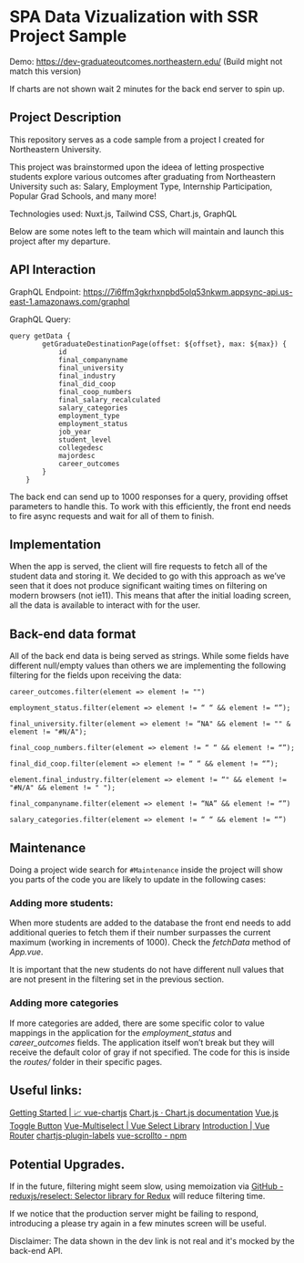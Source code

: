 # SPA Data Vizualization with SSR Project Sample
Demo: https://dev-graduateoutcomes.northeastern.edu/ (Build might not match this version)

If charts are not shown wait 2 minutes for the back end server to spin up.

## Project Description
This repository serves as a code sample from a project I created for Northeastern University.

This project was brainstormed upon the ideea of letting prospective students explore various outcomes
after graduating from Northeastern University such as: Salary, Employment Type, Internship Participation,
Popular Grad Schools, and many more!

Technologies used: Nuxt.js, Tailwind CSS, Chart.js, GraphQL

Below are some notes left to the team which will maintain and launch this project after my departure.

## API Interaction
GraphQL Endpoint: https://7i6ffm3gkrhxnpbd5olq53nkwm.appsync-api.us-east-1.amazonaws.com/graphql


GraphQL Query:

```
query getData {
        getGraduateDestinationPage(offset: ${offset}, max: ${max}) {
            id
            final_companyname
            final_university
            final_industry
            final_did_coop
            final_coop_numbers
            final_salary_recalculated
            salary_categories
            employment_type
            employment_status
            job_year
            student_level
            collegedesc
            majordesc
            career_outcomes
        }
    }
```


The back end can send up to 1000 responses for a query, providing offset parameters  to handle this. To work with this efficiently, the front end needs to fire async requests and wait for all of them to finish.

## Implementation
When the app is served, the client will fire requests to fetch all of the student data and storing it. We decided to go with this approach as we’ve seen that it does not produce significant waiting times on filtering on modern browsers (not ie11). This means that after the initial loading screen, all the data is available to interact with for the user. 


## Back-end data format
All of the back end data is being served as strings. While some fields have different null/empty values than others we are implementing the following filtering for the fields upon receiving the data:

```
career_outcomes.filter(element => element != "")

employment_status.filter(element => element != “ “ && element != “”);

final_university.filter(element => element != “NA" && element != "" & element != "#N/A");

final_coop_numbers.filter(element => element != “ “ && element != “”);
 
final_did_coop.filter(element => element != “ “ && element != “”);

element.final_industry.filter(element => element != “" && element != "#N/A" && element != " ");

final_companyname.filter(element => element != “NA” && element != “”)

salary_categories.filter(element => element != “ “ && element != “”)
```

## Maintenance
Doing a project wide search for `#Maintenance` inside the project will show you parts of the code you are likely to update in the following cases: 

### Adding more students:
When more students are added to the database the front end needs to add additional queries to fetch them if their number surpasses the current maximum (working in increments of 1000).    Check the *fetchData* method of *App.vue*.

It is important that the new students do not have different null values  that are not present in the filtering set in the previous section.

### Adding more categories
If more categories are added, there are some specific color to value mappings in the application for the *employment_status* and *career_outcomes* fields.  The application itself won’t break but they will receive the default color of gray if not specified. The code for this is inside the *routes/* folder in their specific pages.

## Useful links:
[Getting Started | 📈 vue-chartjs](https://vue-chartjs.org/guide/)
[Chart.js · Chart.js documentation](https://www.chartjs.org/docs/latest/)
[Vue.js Toggle Button](http://vue-js-toggle-button.yev.io/)
[Vue-Multiselect | Vue Select Library](https://vue-multiselect.js.org/)
[Introduction | Vue Router](https://router.vuejs.org/)
[chartjs-plugin-labels](https://emn178.github.io/chartjs-plugin-labels/samples/demo/)
[vue-scrollto  -  npm](https://www.npmjs.com/package/vue-scrollto)

## Potential Upgrades.
If in the future, filtering might seem slow, using memoization via [GitHub - reduxjs/reselect: Selector library for Redux](https://github.com/reduxjs/reselect) will reduce filtering time.

If we notice that the production server might be failing to respond,  introducing a please try again in a few minutes screen will be useful. 

Disclaimer: The data shown in the dev link is not real and it's mocked by the back-end API.